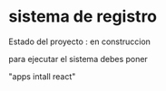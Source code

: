 <h1> sistema de registro </h1>

Estado del proyecto : en construccion

para ejecutar el sistema debes poner 

"apps intall react" 
